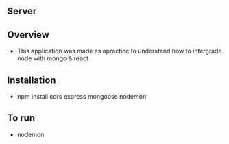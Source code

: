 ## Server

## Overview
- This application was made as apractice to understand how to
 intergrade node with mongo & react

## Installation
- npm install cors express mongoose nodemon

## To run 
- nodemon

